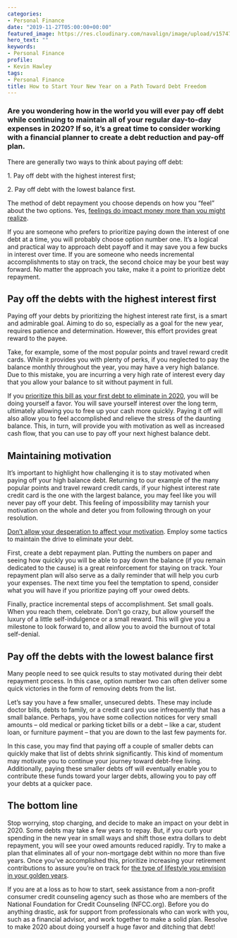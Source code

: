 ```yaml
---
categories:
- Personal Finance
date: "2019-11-27T05:00:00+00:00"
featured_image: https://res.cloudinary.com/navalign/image/upload/v1574778915/d9ea6280-61f8-4c0a-a8e1-119768baff05_kulqe3.jpg
hero_text: ""
keywords:
- Personal Finance
profile:
- Kevin Hawley
tags:
- Personal Finance
title: How to Start Your New Year on a Path Toward Debt Freedom
---
```

### Are you wondering how in the world you will ever pay off debt while continuing to maintain all of your regular day-to-day expenses in 2020? If so, it’s a great time to consider working with a financial planner to create a debt reduction and pay-off plan.

There are generally two ways to think about paying off debt:

1\. Pay off debt with the highest interest first;

2\. Pay off debt with the lowest balance first.

The method of debt repayment you choose depends on how you “feel” about the two options. Yes, [feelings do impact money more than you might realize](https://navalign.com/updates/what-s-your-money-personality/).

If you are someone who prefers to prioritize paying down the interest of one debt at a time, you will probably choose option number one. It’s a logical and practical way to approach debt payoff and it may save you a few bucks in interest over time. If you are someone who needs incremental accomplishments to stay on track, the second choice may be your best way forward. No matter the approach you take, make it a point to prioritize debt repayment.

## Pay off the debts with the highest interest first

Paying off your debts by prioritizing the highest interest rate first, is a smart and admirable goal. Aiming to do so, especially as a goal for the new year, requires patience and determination. However, this effort provides great reward to the payee.

Take, for example, some of the most popular points and travel reward credit cards. While it provides you with plenty of perks, if you neglected to pay the balance monthly throughout the year, you may have a very high balance. Due to this mistake, you are incurring a very high rate of interest every day that you allow your balance to sit without payment in full.

If you [prioritize this bill as your first debt to eliminate in 2020](https://navalign.com/updates/can-i-pay-off-one-credit-card-with-another/), you will be doing yourself a favor. You will save yourself interest over the long term, ultimately allowing you to free up your cash more quickly. Paying it off will also allow you to feel accomplished and relieve the stress of the daunting balance. This, in turn, will provide you with motivation as well as increased cash flow, that you can use to pay off your next highest balance debt.

## Maintaining motivation

It’s important to highlight how challenging it is to stay motivated when paying off your high balance debt. Returning to our example of the many popular points and travel reward credit cards, if your highest interest rate credit card is the one with the largest balance, you may feel like you will never pay off your debt. This feeling of impossibility may tarnish your motivation on the whole and deter you from following through on your resolution.

[Don’t allow your desperation to affect your motivation](https://navalign.com/updates/the-4-biggest-money-mistakes-to-avoid/). Employ some tactics to maintain the drive to eliminate your debt.

First, create a debt repayment plan. Putting the numbers on paper and seeing how quickly you will be able to pay down the balance (if you remain dedicated to the cause) is a great reinforcement for staying on track. Your repayment plan will also serve as a daily reminder that will help you curb your expenses. The next time you feel the temptation to spend, consider what you will have if you prioritize paying off your owed debts.

Finally, practice incremental steps of accomplishment. Set small goals. When you reach them, celebrate. Don’t go crazy, but allow yourself the luxury of a little self-indulgence or a small reward. This will give you a milestone to look forward to, and allow you to avoid the burnout of total self-denial.

## Pay off the debts with the lowest balance first

Many people need to see quick results to stay motivated during their debt repayment process. In this case, option number two can often deliver some quick victories in the form of removing debts from the list.

Let’s say you have a few smaller, unsecured debts. These may include doctor bills, debts to family, or a credit card you use infrequently that has a small balance. Perhaps, you have some collection notices for very small amounts – old medical or parking ticket bills or a debt – like a car, student loan, or furniture payment – that you are down to the last few payments for.

In this case, you may find that paying off a couple of smaller debts can quickly make that list of debts shrink significantly. This kind of momentum may motivate you to continue your journey toward debt-free living. Additionally, paying these smaller debts off will eventually enable you to contribute these funds toward your larger debts, allowing you to pay off your debts at a quicker pace.

## The bottom line

Stop worrying, stop charging, and decide to make an impact on your debt in 2020. Some debts may take a few years to repay. But, if you curb your spending in the new year in small ways and shift those extra dollars to debt repayment, you will see your owed amounts reduced rapidly. Try to make a plan that eliminates all of your non-mortgage debt within no more than five years. Once you’ve accomplished this, prioritize increasing your retirement contributions to assure you’re on track for [the type of lifestyle you envision in your golden years](https://navalign.com/updates/how-to-get-mentally-ready-to-retire/).

If you are at a loss as to how to start, seek assistance from a non-profit consumer credit counseling agency such as those who are members of the National Foundation for Credit Counseling (NFCC.org). Before you do anything drastic, ask for support from professionals who can work with you, such as a financial advisor, and work together to make a solid plan. Resolve to make 2020 about doing yourself a huge favor and ditching that debt!